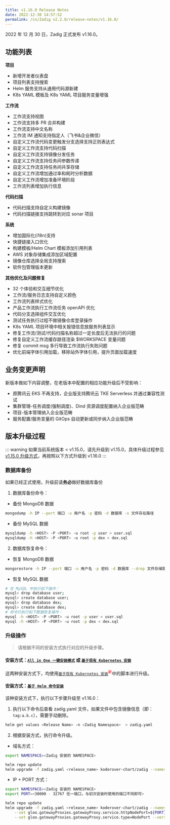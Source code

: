 ```yaml
---
title: v1.16.0 Release Notes
date: 2022-12-30 14:57:52
permalink: /cn/Zadig v2.2.0/release-notes/v1.16.0/
---
```


2022 年 12 月 30 日，Zadig 正式发布 v1.16.0。

## 功能列表
**项目**
- 新增开发者仪表盘
- 项目列表支持搜索
- Helm 服务支持从通用代码源新建
- K8s YAML 模板及 K8s YAML 项目服务变量增强

**工作流**
- 工作流支持视图
- 工作流支持多 PR 合并构建
- 工作流支持中文名称
- 工作流 IM 通知支持指定人（飞书&企业微信）
- 自定义工作流代码变更触发分支选择支持正则表达式 
- 自定义工作流支持代码扫描
- 自定义工作流支持镜像分发任务
- 自定义工作流支持任务间参数传递
- 自定义工作流支持任务间共享存储
- 自定义工作流增加通过率和耗时分析数据
- 自定义工作流增加准备环境阶段
- 工作流列表增加执行信息

**代码扫描**
- 代码扫描支持自定义构建镜像
- 代码扫描链接支持跳转到对应 sonar 项目

**系统**
- 增加国际化(i18n)支持
- 快捷链接入口优化
- 构建模板/Helm Chart 模板添加引用列表
- AWS 对象存储集成添加区域配置
- 镜像仓库选择全局支持搜索
- 软件包管理版本更新

**其他优化及问题修复**
- 32 个体验和交互细节优化
- 工作流/服务日志支持自定义颜色
- 工作流列表样式优化
- 产品工作流执行工作流任务 openAPI 优化
- 代码分支选择组件交互优化
- 测试任务执行过程不做镜像仓库登录操作
- K8s YAML 项目环境中相关报错信息放服务列表显示
- 修复工作流/测试/代码扫描名称超过一定长度后无法执行的问题
- 修复自定义工作流缓存路径渲染 $WORKSPACE 变量问题
- 修复 commit msg 多行导致工作流执行失败问题
- 优化前端字体引用加载，移除站外字体引用，提升页面加载速度


## 业务变更声明

新版本做如下内容调整，在老版本中配置的相应功能升级后不受影响：
- 原腾讯云 EKS 不再支持，企业版支持腾讯云 TKE Serverless 并通过兼容性测试
- 集群管理-任务调度(强制调度)、Dind 资源调度配置纳入企业版范畴
- 项目-版本管理纳入企业版范畴
- 服务配置/服务变量的 GitOps 自动更新或同步纳入企业版范畴


## 版本升级过程
::: warning
如果当前系统版本 < v1.15.0，请先升级到 v1.15.0，具体升级过程参见 [v1.15.0 升级方式](/cn/Zadig%20v2.2.0/release-notes/v1.15.0/#版本升级过程)，再按照以下方式升级到 v1.16.0
:::

### 数据库备份
如果已经正式使用，升级前请**务必**做好数据库备份
1. 数据库备份命令：
- 备份 MongoDB 数据
```bash
mongodump -h IP --port 端口 -u 用户名 -p 密码 -d 数据库 -o 文件存在路径
```
- 备份 MySQL 数据
```bash
mysqldump -h <HOST> -P <PORT> -u root -p user > user.sql
mysqldump -h <HOST> -P <PORT> -u root -p dex > dex.sql
```
2. 数据库恢复命令：
- 恢复 MongoDB 数据
```bash
mongorestore -h IP --port 端口 -u 用户名 -p 密码 -d 数据库 --drop 文件存储路径
```
- 恢复 MySQL 数据
```bash
# 在 MySQL 中执行如下操作：
mysql> drop database user;
mysql> create database user;
mysql> drop database dex;
mysql> create database dex;
# 命令行执行如下数据恢复操作：
mysql -h <HOST> -P <PORT> -u root -p user < user.sql
mysql -h <HOST> -P <PORT> -u root -p dex < dex.sql
```

### 升级操作

> 请根据不同的安装方式执行对应的升级步骤。

#### 安装方式：[`All in One 一键安装模式`](/cn/Zadig%20v2.2.0/install/all-in-one/) 或 [`基于现有 Kubernetes 安装`](/cn/Zadig%20v2.2.0/install/install-on-k8s/)

这两种安装方式下，均使用[`基于现有 Kubernetes 安装`](/cn/Zadig%20v2.2.0/install/install-on-k8s/)<sup style='color: red'>新</sup>中的脚本进行升级。

#### 安装方式：[`基于 Helm 命令安装`](/cn/Zadig%20v2.2.0/install/helm-deploy/)
该种安装方式下，执行以下步骤升级至 v1.16.0：

1. 执行以下命令后查看 zadig.yaml 文件，如果文件中包含镜像信息（即：`tag:a.b.c`），需要手动删除。

```bash
helm get values <Release Name> -n <Zadig Namespace>  > zadig.yaml
```


2. 根据安装方式，执行命令升级。

- 域名方式：

```bash
export NAMESPACE=<Zadig 安装的 NAMESPACE>

helm repo update
helm upgrade -f zadig.yaml <release_name> koderover-chart/zadig --namespace ${NAMESPACE} --version=1.16.0
```

- IP + PORT 方式：

```bash
export NAMESPACE=<Zadig 安装的 NAMESPACE>
export PORT=<30000 - 32767 任一端口，与初次安装时使用的端口不同即可>

helm repo update
helm upgrade -f zadig.yaml <release_name> koderover-chart/zadig --namespace ${NAMESPACE} \
    --set gloo.gatewayProxies.gatewayProxy.service.httpNodePort=${PORT} \
    --set gloo.gatewayProxies.gatewayProxy.service.type=NodePort --version=1.16.0
```
